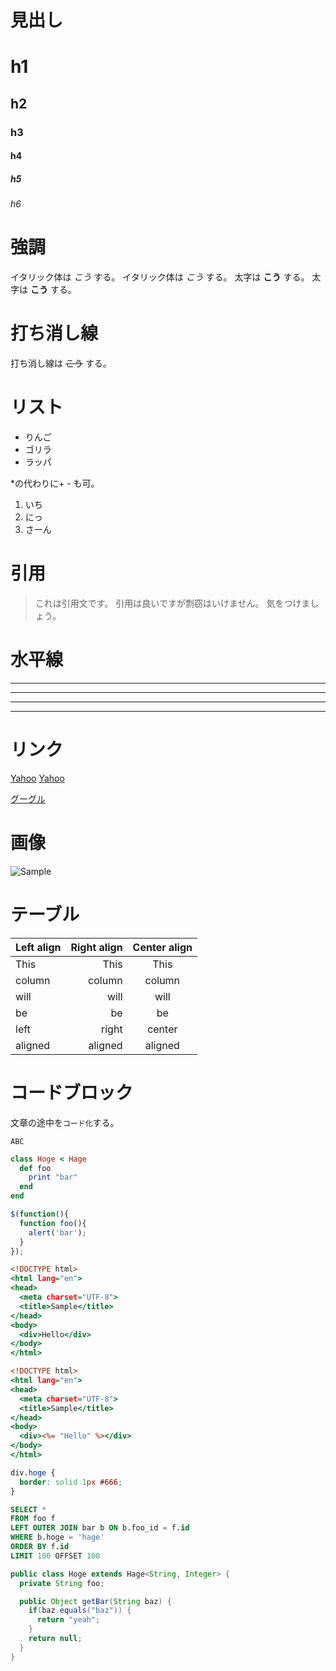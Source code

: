 # 見出し

# h1
## h2
### h3
#### h4
##### h5
###### h6

# 強調

イタリック体は *こう* する。
イタリック体は _こう_ する。
太字は **こう** する。
太字は __こう__ する。

# 打ち消し線

打ち消し線は ~~こう~~ する。

# リスト

* りんご
* ゴリラ
* ラッパ

*の代わりに+ - も可。

1. いち
2. にっ
3. さーん

# 引用

> これは引用文です。
> 引用は良いですが剽窃はいけません。
> 気をつけましょう。

# 水平線

***
* * *
---
- - -

# リンク

[Yahoo](http://www.yahoo.co.jp/ "Yahoo")
[Yahoo](http://www.yahoo.co.jp/)

[Google]:http://www.google.co.jp/
[グーグル][Google]

# 画像

![Sample](http://mdpv.herokuapp.com.s3-website-ap-northeast-1.amazonaws.com/sample.jpg "Sample")

# テーブル

| Left align | Right align | Center align |
|:-----------|------------:|:------------:|
| This       |        This |     This     |
| column     |      column |    column    |
| will       |        will |     will     |
| be         |          be |      be      |
| left       |       right |    center    |
| aligned    |     aligned |   aligned    |

# コードブロック

文章の途中を``コード化``する。

```
ABC
```

```ruby
class Hoge < Hage
  def foo
    print "bar"
  end
end
```

```js:/foo/bar/hoge.js
$(function(){
  function foo(){
    alert('bar');
  }
});
```

```html:/foo/bar/hoge.html
<!DOCTYPE html>
<html lang="en">
<head>
  <meta charset="UTF-8">
  <title>Sample</title>
</head>
<body>
  <div>Hello</div>
</body>
</html>
```

```erb:/foo/bar/hoge.html.erb
<!DOCTYPE html>
<html lang="en">
<head>
  <meta charset="UTF-8">
  <title>Sample</title>
</head>
<body>
  <div><%= "Hello" %></div>
</body>
</html>
```

```css:/foo/bar/hoge.css
div.hoge {
  border: solid 1px #666;
}
```

```sql:/foo/bar/hoge.sql
SELECT *
FROM foo f
LEFT OUTER JOIN bar b ON b.foo_id = f.id
WHERE b.hoge = 'hage'
ORDER BY f.id
LIMIT 100 OFFSET 100
```

```java:/foo/bar/hoge.java
public class Hoge extends Hage<String, Integer> {
  private String foo;

  public Object getBar(String baz) {
    if(baz.equals("baz")) {
      return "yeah";
    }
    return null;
  }
}
```

